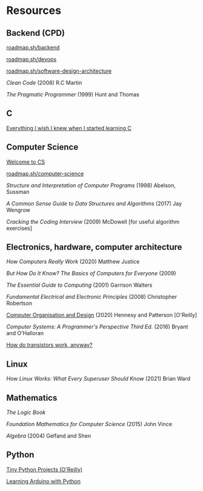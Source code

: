 # Resources

## Backend (CPD)

[roadmap.sh/backend](https://roadmap.sh/backend)

[roadmap.sh/devops](https://roadmap.sh/devops)

[roadmap.sh/software-design-architecture](https://roadmap.sh/software-design-architecture)

_Clean Code_ (2008) R.C Martin

_The Pragmatic Programmer_ (1999) Hunt and Thomas

## C

[Everything I wish I knew when I started learning C](https://tmewett.com/c-tips/)

## Computer Science

[Welcome to CS](https://runestone.academy/ns/books/published/welcomecs/index.html)

[roadmap.sh/computer-science](https://roadmap.sh/computer-science)

_Structure and Interpretation of Computer Programs_ (1998) Abelson, Sussman

_A Common Sense Guide to Data Structures and Algorithms_ (2017) Jay Wengrow

_Cracking the Coding Interview_ (2009) McDowell [for useful algorithm exercises]

## Electronics, hardware, computer architecture

_How Computers Really Work_ (2020) Matthew Justice

_But How Do It Know? The Basics of Computers for Everyone_ (2009)

_The Essential Guide to Computing_ (2001) Garrison Walters

_Fundamental Electrical and Electronic Principles_ (2008) Christopher Robertson

[Computer Organisation and Design](https://learning.oreilly.com/library/view/computer-organization-and/9781483221182/) (2020) Hennesy and Patterson [O'Reilly]

_Computer Systems: A Programmer's Perspective Third Ed._ (2016) Bryant and O'Halloran

[How do transistors work, anyway?](https://lcamtuf.substack.com/p/how-do-transistors-work-anyway)

## Linux

_How Linux Works: What Every Superuser Should Know_ (2021) Brian Ward

## Mathematics

_The Logic Book_

_Foundation Mathematics for Computer Science_ (2015) John Vince

_Algebra_ (2004) Gelfand and Shen

## Python

[Tiny Python Projects (O'Reilly)](https://learning.oreilly.com/library/view/tiny-python-projects/9781617297519/)

[Learning Arduino with Python](https://realpython.com/arduino-python/)
